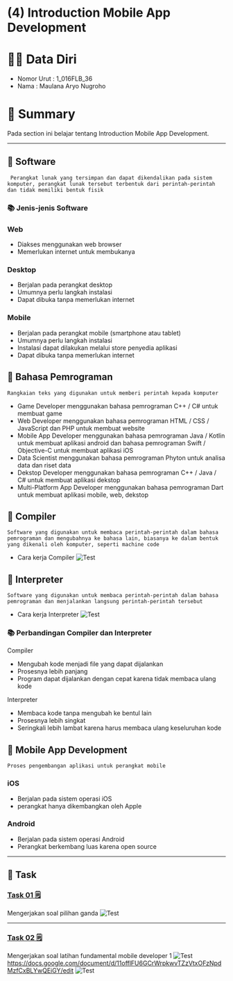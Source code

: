 # (4) Introduction Mobile App Development

# 🙍‍♂️ Data Diri
- Nomor Urut : 1_016FLB_36
- Nama : Maulana Aryo Nugroho

# 📔 Summary
Pada section ini belajar tentang Introduction Mobile App Development.

---
## 📖 Software
``` Perangkat lunak yang tersimpan dan dapat dikendalikan pada sistem komputer, perangkat lunak tersebut terbentuk dari perintah-perintah dan tidak memiliki bentuk fisik```

### 📚 Jenis-jenis Software
### Web
- Diakses menggunakan web browser
- Memerlukan internet untuk membukanya

### Desktop
- Berjalan pada perangkat desktop
- Umumnya perlu langkah instalasi
- Dapat dibuka tanpa memerlukan internet

### Mobile
- Berjalan pada perangkat mobile (smartphone atau tablet)
- Umumnya perlu langkah instalasi
- Instalasi dapat dilakukan melalui store penyedia aplikasi
- Dapat dibuka tanpa memerlukan internet

## 📖 Bahasa Pemrograman
``` Rangkaian teks yang digunakan untuk memberi perintah kepada komputer ```

- Game Developer menggunakan bahasa pemrograman C++ / C# untuk membuat game
- Web Developer menggunakan bahasa pemrograman HTML / CSS / JavaScript dan PHP untuk membuat website
- Mobile App Developer menggunakan bahasa pemrograman Java / Kotlin untuk membuat aplikasi android dan bahasa pemrograman Swift / Objective-C untuk membuat aplikasi iOS
- Data Scientist menggunakan bahasa pemrograman Phyton untuk analisa data dan riset data
- Dekstop Developer menggunakan bahasa pemrograman C++ / Java / C# untuk membuat aplikasi dekstop
- Multi-Platform App Developer menggunakan bahasa pemrograman Dart untuk membuat aplikasi mobile, web, dekstop

## 📖 Compiler
``` Software yang digunakan untuk membaca perintah-perintah dalam bahasa pemrograman dan mengubahnya ke bahasa lain, biasanya ke dalam bentuk yang dikenali oleh komputer, seperti machine code ```

- Cara kerja Compiler
![Test](screenshot/image_01.png)

## 📖 Interpreter
``` Software yang digunakan untuk membaca perintah-perintah dalam bahasa pemrograman dan menjalankan langsung perintah-perintah tersebut ```
- Cara kerja Interpreter
![Test](screenshot/image_02.png)

### 📚 Perbandingan Compiler dan Interpreter
Compiler
- Mengubah kode menjadi file yang dapat dijalankan
- Prosesnya lebih panjang
- Program dapat dijalankan dengan cepat karena tidak membaca ulang kode

Interpreter
- Membaca kode tanpa mengubah ke bentul lain
- Prosesnya lebih singkat
- Seringkali lebih lambat karena harus membaca ulang keseluruhan kode

## 📖 Mobile App Development
``` Proses pengembangan aplikasi untuk perangkat mobile ```

### iOS
- Berjalan pada sistem operasi iOS
- perangkat hanya dikembangkan oleh Apple

### Android
- Berjalan pada sistem operasi Android
- Perangkat berkembang luas karena open source

---
## 📘 Task
### [Task 01 🗒](#descriptive-)
Mengerjakan soal pilihan ganda
![Test](screenshot/image_03.png)

---
### [Task 02 🗒](#descriptive-)
Mengerjakan soal latihan fundamental mobile developer 1
![Test](screenshot/image_04.png)
https://docs.google.com/document/d/11offlFU6GCrWrpkwvTZzVtxOFzNpdMzfCxBLYwQEiGY/edit
![Test](screenshot/image_05.png)
